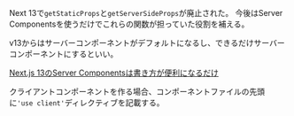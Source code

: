 Next 13で`getStaticProps`と`getServerSideProps`が廃止された。
今後はServer Componentsを使うだけでこれらの関数が担っていた役割を補える。

v13からはサーバーコンポーネントがデフォルトになるし、できるだけサーバーコンポーネントにするといい。

[Next.js 13のServer Componentsは書き方が便利になるだけ](https://zenn.dev/sumiren/articles/f39a151e7320d5)

クライアントコンポーネントを作る場合、コンポーネントファイルの先頭に`'use client'`ディレクティブを記載する。
